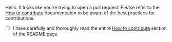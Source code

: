 Hello. It looks like you're trying to open a pull request.
Please refer to the [How to contribute](README.md#how-to-contribute) documentation to be aware of the best practices for contributions.

- [ ] I have carefully and thoroughly read the entire [How to contribute](README.md#how-to-contribute) section of the README page.
